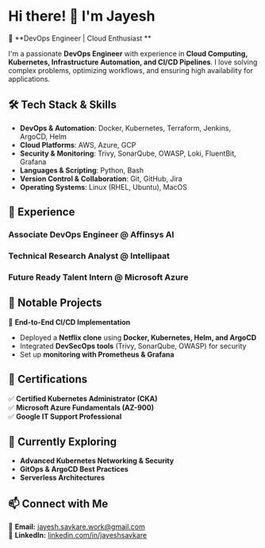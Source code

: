 # Hi there! 👋 I'm Jayesh 

🚀 **DevOps Engineer | Cloud Enthusiast **  

I'm a passionate **DevOps Engineer** with experience in **Cloud Computing, Kubernetes, Infrastructure Automation, and CI/CD Pipelines**. I love solving complex problems, optimizing workflows, and ensuring high availability for applications.  

## 🛠️ Tech Stack & Skills  
- **DevOps & Automation**: Docker, Kubernetes, Terraform, Jenkins, ArgoCD, Helm  
- **Cloud Platforms**: AWS, Azure, GCP  
- **Security & Monitoring**: Trivy, SonarQube, OWASP, Loki, FluentBit, Grafana  
- **Languages & Scripting**: Python, Bash  
- **Version Control & Collaboration**: Git, GitHub, Jira  
- **Operating Systems**: Linux (RHEL, Ubuntu), MacOS  

## 💼 Experience  
### Associate DevOps Engineer @ Affinsys AI 
### Technical Research Analyst @ Intellipaat  
### Future Ready Talent Intern @ Microsoft Azure

## 📌 Notable Projects  
🔹 **End-to-End CI/CD Implementation**  
- Deployed a **Netflix clone** using **Docker, Kubernetes, Helm, and ArgoCD**  
- Integrated **DevSecOps tools** (Trivy, SonarQube, OWASP) for security  
- Set up **monitoring with Prometheus & Grafana**  

## 📜 Certifications  
✅ **Certified Kubernetes Administrator (CKA)**  
✅ **Microsoft Azure Fundamentals (AZ-900)**  
✅ **Google IT Support Professional**  

## 🌱 Currently Exploring  
- **Advanced Kubernetes Networking & Security**  
- **GitOps & ArgoCD Best Practices**  
- **Serverless Architectures**  

## 📫 Connect with Me  
📩 **Email:** [jayesh.savkare.work@gmail.com](mailto:jayesh.savkare.work@gmail.com)  
💼 **LinkedIn:** [linkedin.com/in/jayeshsavkare](https://www.linkedin.com/in/jayeshsavkare)  

